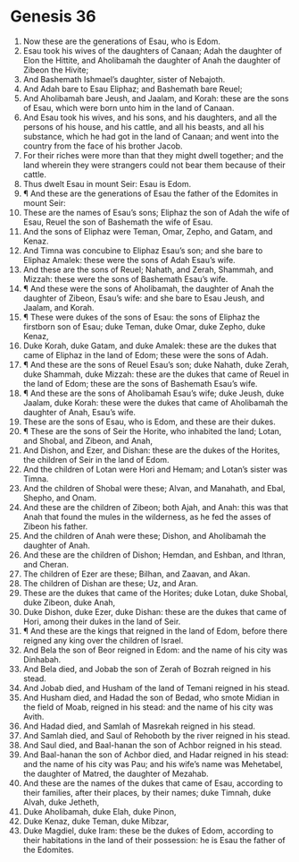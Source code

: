 ﻿# Genesis 36
1. Now these are the generations of Esau, who is Edom. 
2. Esau took his wives of the daughters of Canaan; Adah the daughter of Elon the Hittite, and Aholibamah the daughter of Anah the daughter of Zibeon the Hivite; 
3. And Bashemath Ishmael’s daughter, sister of Nebajoth. 
4. And Adah bare to Esau Eliphaz; and Bashemath bare Reuel; 
5. And Aholibamah bare Jeush, and Jaalam, and Korah: these are the sons of Esau, which were born unto him in the land of Canaan. 
6. And Esau took his wives, and his sons, and his daughters, and all the persons of his house, and his cattle, and all his beasts, and all his substance, which he had got in the land of Canaan; and went into the country from the face of his brother Jacob. 
7. For their riches were more than that they might dwell together; and the land wherein they were strangers could not bear them because of their cattle. 
8. Thus dwelt Esau in mount Seir: Esau is Edom. 
9. ¶ And these are the generations of Esau the father of the Edomites in mount Seir: 
10. These are the names of Esau’s sons; Eliphaz the son of Adah the wife of Esau, Reuel the son of Bashemath the wife of Esau. 
11. And the sons of Eliphaz were Teman, Omar, Zepho, and Gatam, and Kenaz. 
12. And Timna was concubine to Eliphaz Esau’s son; and she bare to Eliphaz Amalek: these were the sons of Adah Esau’s wife. 
13. And these are the sons of Reuel; Nahath, and Zerah, Shammah, and Mizzah: these were the sons of Bashemath Esau’s wife. 
14. ¶ And these were the sons of Aholibamah, the daughter of Anah the daughter of Zibeon, Esau’s wife: and she bare to Esau Jeush, and Jaalam, and Korah. 
15. ¶ These were dukes of the sons of Esau: the sons of Eliphaz the firstborn son of Esau; duke Teman, duke Omar, duke Zepho, duke Kenaz, 
16. Duke Korah, duke Gatam, and duke Amalek: these are the dukes that came of Eliphaz in the land of Edom; these were the sons of Adah. 
17. ¶ And these are the sons of Reuel Esau’s son; duke Nahath, duke Zerah, duke Shammah, duke Mizzah: these are the dukes that came of Reuel in the land of Edom; these are the sons of Bashemath Esau’s wife. 
18. ¶ And these are the sons of Aholibamah Esau’s wife; duke Jeush, duke Jaalam, duke Korah: these were the dukes that came of Aholibamah the daughter of Anah, Esau’s wife. 
19. These are the sons of Esau, who is Edom, and these are their dukes. 
20. ¶ These are the sons of Seir the Horite, who inhabited the land; Lotan, and Shobal, and Zibeon, and Anah, 
21. And Dishon, and Ezer, and Dishan: these are the dukes of the Horites, the children of Seir in the land of Edom. 
22. And the children of Lotan were Hori and Hemam; and Lotan’s sister was Timna. 
23. And the children of Shobal were these; Alvan, and Manahath, and Ebal, Shepho, and Onam. 
24. And these are the children of Zibeon; both Ajah, and Anah: this was that Anah that found the mules in the wilderness, as he fed the asses of Zibeon his father. 
25. And the children of Anah were these; Dishon, and Aholibamah the daughter of Anah. 
26. And these are the children of Dishon; Hemdan, and Eshban, and Ithran, and Cheran. 
27. The children of Ezer are these; Bilhan, and Zaavan, and Akan. 
28. The children of Dishan are these; Uz, and Aran. 
29. These are the dukes that came of the Horites; duke Lotan, duke Shobal, duke Zibeon, duke Anah, 
30. Duke Dishon, duke Ezer, duke Dishan: these are the dukes that came of Hori, among their dukes in the land of Seir. 
31. ¶ And these are the kings that reigned in the land of Edom, before there reigned any king over the children of Israel. 
32. And Bela the son of Beor reigned in Edom: and the name of his city was Dinhabah. 
33. And Bela died, and Jobab the son of Zerah of Bozrah reigned in his stead. 
34. And Jobab died, and Husham of the land of Temani reigned in his stead. 
35. And Husham died, and Hadad the son of Bedad, who smote Midian in the field of Moab, reigned in his stead: and the name of his city was Avith. 
36. And Hadad died, and Samlah of Masrekah reigned in his stead. 
37. And Samlah died, and Saul of Rehoboth by the river reigned in his stead. 
38. And Saul died, and Baal-hanan the son of Achbor reigned in his stead. 
39. And Baal-hanan the son of Achbor died, and Hadar reigned in his stead: and the name of his city was Pau; and his wife’s name was Mehetabel, the daughter of Matred, the daughter of Mezahab. 
40. And these are the names of the dukes that came of Esau, according to their families, after their places, by their names; duke Timnah, duke Alvah, duke Jetheth, 
41. Duke Aholibamah, duke Elah, duke Pinon, 
42. Duke Kenaz, duke Teman, duke Mibzar, 
43. Duke Magdiel, duke Iram: these be the dukes of Edom, according to their habitations in the land of their possession: he is Esau the father of the Edomites. 
